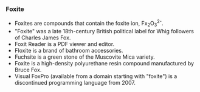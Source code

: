 ### Foxite
- Foxites are compounds that contain the foxite ion, Fx<sub>2</sub>O<sub>3</sub><sup>2-</sup>.
- "Foxite" was a late 18th-century British political label for Whig followers of Charles James Fox.
- Foxit Reader is a PDF viewer and editor.
- Floxite is a brand of bathroom accessories.
- Fuchsite is a green stone of the Muscovite Mica variety.
- Foxite is a high-density polyurethane resin compound manufactured by Bruce Fox.
- Visual FoxPro (available from a domain starting with "foxite") is a discontinued programming language from 2007.
